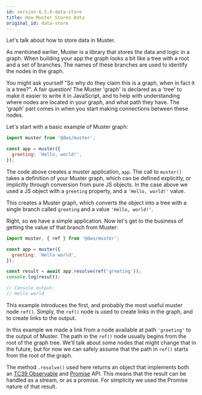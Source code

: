 ```yaml
---
id: version-6.5.0-data-store
title: How Muster Stores Data
original_id: data-store
---
```


Let's talk about how to store data in Muster.

As mentioned earlier, Muster is a library that stores the data and logic in a graph. When building your app the graph looks a bit like a tree with a root and a set of branches. The names of these branches are used to identify the nodes in the graph.

You might ask yourself "So why do they claim this is a graph, when in fact it is a tree?". A fair question! The Muster 'graph' is declared as a 'tree' to make it easier to write it in JavaScript, and to help with understanding where nodes are located in your graph, and what path they have. The 'graph' part comes in when you start making connections between these nodes.

Let's start with a basic example of Muster graph:
```javascript
import muster from '@dws/muster';

const app = muster({
  greeting: 'Hello, world!',
});
```
The code above creates a muster application, `app`. The call to `muster()` takes a definition of your Muster graph, which can be defined explicitly, or implicitly through conversion from pure JS objects. In the case above we used a JS object with a `greeting` property, and a `'Hello, world!'` value.

This creates a Muster graph, which converts the object into a tree with a single branch called `greeting` and a value `'Hello, world!'`.

Right, so we have a simple application. Now let's get to the business of getting the value of that branch from Muster:
```javascript
import muster, { ref } from '@dws/muster';

const app = muster({
  greeting: 'Hello world',
});

const result = await app.resolve(ref('greeting'));
console.log(result);

// Console output:
// Hello world
```
This example introduces the first, and probably the most useful muster node `ref()`. Simply, the `ref()` node is used to create links in the graph, and to create links to the output.

In this example we made a link from a node available at path `'greeting'` to the output of Muster. The path in the `ref()` node usually begins from the root of the graph tree. We'll talk about some nodes that might change that in the future, but for now we can safely assume that the path in `ref()` starts from the root of the graph.

The method `.resolve()` used here returns an object that implements both an [TC39 Observable](https://tc39.github.io/proposal-observable/) and [Promise](https://developer.mozilla.org/en-US/docs/Web/JavaScript/Reference/Global_Objects/Promise) API. This means that the result can be handled as a stream, or as a promise. For simplicity we used the Promise nature of that result.
